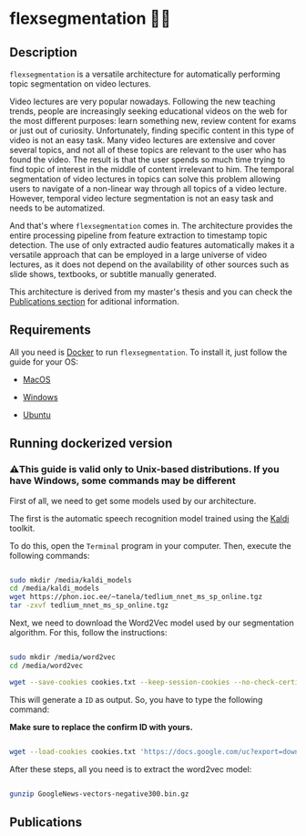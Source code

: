 # flexsegmentation :man_teacher:

## Description
``flexsegmentation`` is a versatile architecture for automatically performing topic segmentation on video lectures. 

Video lectures are very popular nowadays. Following the new teaching trends, people are increasingly seeking educational videos on the web
for the most different purposes: learn something new, review content for exams or just out of curiosity. Unfortunately, finding specific
content in this type of video is not an easy task. Many video lectures are extensive and cover several topics, and not all of these topics
are relevant to the user who has found the video. The result is that the user spends so much time trying to find topic of interest in the
middle of content irrelevant to him. The temporal segmentation of video lectures in topics can solve this problem allowing users to
navigate of a non-linear way through all topics of a video lecture. However, temporal video lecture segmentation is not an easy task
and needs to be automatized.


And that's where ``flexsegmentation`` comes in. The architecture provides the entire processing pipeline from feature extraction to
timestamp topic detection. The use of only extracted audio features automatically makes it a versatile approach that can be employed in
a large universe of video lectures, as it does not depend on the availability of other sources such as slide shows, textbooks, 
or subtitle manually generated.

This architecture is derived from my master's thesis and you can check the [Publications section](#publications) for aditional information.

## Requirements
All you need is [Docker](https://www.docker.com/) to run `flexsegmentation`. To install it, just follow the guide for your OS:

- [MacOS](https://docs.docker.com/docker-for-mac/install/)

* [Windows](https://docs.docker.com/docker-for-windows/install/)

- [Ubuntu](https://phoenixnap.com/kb/how-to-install-docker-on-ubuntu-18-04)

## Running dockerized version

### **⚠️This guide is valid only to Unix-based distributions. If you have Windows, some commands may be different**


First of all, we need to get some models used by our architecture. 

The first is the automatic speech recognition model trained using the [Kaldi](https://kaldi-asr.org/) toolkit.

To do this, open the `Terminal` program in your computer. Then, execute the following commands:


```sh

sudo mkdir /media/kaldi_models
cd /media/kaldi_models
wget https://phon.ioc.ee/~tanela/tedlium_nnet_ms_sp_online.tgz
tar -zxvf tedlium_nnet_ms_sp_online.tgz
```


Next, we need to download the Word2Vec model used by our segmentation algorithm. For this, follow the instructions:

```sh

sudo mkdir /media/word2vec
cd /media/word2vec

wget --save-cookies cookies.txt --keep-session-cookies --no-check-certificate 'https://docs.google.com/uc?export=download&id=0B7XkCwpI5KDYNlNUTTlSS21pQmM' -O- | sed -rn 's/.*confirm=([0-9A-Za-z_]+).*/Code: \1\n/p'
```
This will generate a `ID` as output. So, you have to type the following command:

**Make sure to replace the confirm ID with yours.**

```sh

wget --load-cookies cookies.txt 'https://docs.google.com/uc?export=download&confirm=YOURCODEID&id=0B7XkCwpI5KDYNlNUTTlSS21pQmM' -O GoogleNews-vectors-negative300.bin.gz'
```

After these steps, all you need is to extract the word2vec model:

```sh

gunzip GoogleNews-vectors-negative300.bin.gz

```

## Publications
